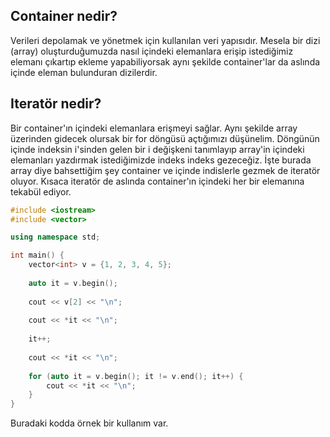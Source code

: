 ## Container nedir?

Verileri depolamak ve yönetmek için kullanılan veri yapısıdır. Mesela bir dizi (array) oluşturduğumuzda nasıl içindeki elemanlara erişip istediğimiz elemanı çıkartıp ekleme yapabiliyorsak aynı şekilde container'lar da aslında içinde eleman bulunduran dizilerdir.

## Iteratör nedir?

Bir container'ın içindeki elemanlara erişmeyi sağlar. Aynı şekilde array üzerinden gidecek olursak bir for döngüsü açtığımızı düşünelim. Döngünün içinde indeksin i'sinden gelen bir i değişkeni tanımlayıp array'in içindeki elemanları yazdırmak istediğimizde indeks indeks gezeceğiz. İşte burada array diye bahsettiğim şey container ve içinde indislerle gezmek de iteratör oluyor. Kısaca iteratör de aslında container'ın içindeki her bir elemanına tekabül ediyor. 

```cpp
#include <iostream>
#include <vector>

using namespace std;

int main() {
    vector<int> v = {1, 2, 3, 4, 5};
    
    auto it = v.begin();
    
    cout << v[2] << "\n";
    
    cout << *it << "\n";
    
    it++;
    
    cout << *it << "\n";
    
    for (auto it = v.begin(); it != v.end(); it++) {
        cout << *it << "\n";
    }
}
```

Buradaki kodda örnek bir kullanım var. 
